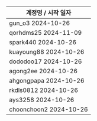 | 계정명 / 시작 일자|
|--------|
| gun_o3 2024-10-26 |
| qorhdms25 2024-11-09 |
| spark440 2024-10-26 |
| kuayoung88 2024-10-26 |
| dododoo17 2024-10-26 |
| agong2ee 2024-10-26 |
| ahgongpapa 2024-10-26 |
| rkdls0812 2024-10-26 |
| ays3258 2024-10-26 |
| choonchoon2 2024-10-26 |
